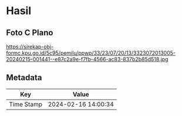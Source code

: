 # Hasil

## Foto C Plano

https://sirekap-obj-formc.kpu.go.id/5c95/pemilu/ppwp/33/23/07/20/13/3323072013005-20240215-001441--e87c2a9e-f7fb-4566-ac83-837b2b85d518.jpg


## Metadata

| Key        | Value               |
| ---------- | ------------------- |
| Time Stamp | 2024-02-16 14:00:34 |



